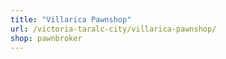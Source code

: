 ```yaml
---
title: "Villarica Pawnshop"
url: /victoria-taralc-city/villarica-pawnshop/
shop: pawnbroker
---
```

